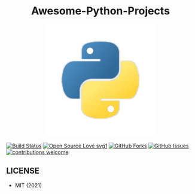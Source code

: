 <h1 align="center">Awesome-Python-Projects</h1>
<a href="#">
  <div align="center">
    <img src="image.png" width='300'/>
  </div>
</a> 

[![Build Status](https://img.shields.io/badge/Build-Passing-brightgreen.svg?style=for-the-badge&logo=appveyor)](#)
[![Open Source Love svg1](https://badges.frapsoft.com/os/v1/open-source.svg?v=103)](#)
[![GitHub Forks](https://img.shields.io/github/forks/saadhaxxan/Visual-and-EDA-of-Corona-Virus.svg?style=social&label=Fork&maxAge=2592000)](https://github.com/saadhaxxan/Awesome-Python-Projetcs/fork)
[![GitHub Issues](https://img.shields.io/github/issues/saadhaxxan/Visual-and-EDA-of-Corona-Virus.svg?style=flat&label=Issues&maxAge=2592000)](https://github.com/saadhaxxan/Awesome-Python-Projetcs/issues)
[![contributions welcome](https://img.shields.io/badge/contributions-welcome-brightgreen.svg?style=flat&label=Contributions&colorA=red&colorB=black	)](#)


## LICENSE
- MIT (2021)
